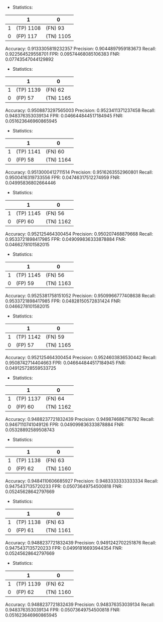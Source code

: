 * Statistics: 

|          |    1     |    0     |
|----------|----------|----------|
|    1     |(TP) 1108 | (FN) 93  |
|    0     | (FP) 117 |(TN) 1105 |
Accuracy: 0.9133305819232357
Precision: 0.9044897959183673
Recall: 0.922564529558701
FPR: 0.09574468085106383
FNR: 0.07743547044129892
* Statistics: 

|          |    1     |    0     |
|----------|----------|----------|
|    1     |(TP) 1139 | (FN) 62  |
|    0     | (FP) 57  |(TN) 1165 |
Accuracy: 0.9508873297565003
Precision: 0.9523411371237458
Recall: 0.948376353039134
FPR: 0.046644844517184945
FNR: 0.051623646960865945
* Statistics: 

|          |    1     |    0     |
|----------|----------|----------|
|    1     |(TP) 1141 | (FN) 60  |
|    0     | (FP) 58  |(TN) 1164 |
Accuracy: 0.9513000412711514
Precision: 0.9516263552960801
Recall: 0.9500416319733556
FPR: 0.04746317512274959
FNR: 0.04995836802664446
* Statistics: 

|          |    1     |    0     |
|----------|----------|----------|
|    1     |(TP) 1145 | (FN) 56  |
|    0     | (FP) 60  |(TN) 1162 |
Accuracy: 0.952125464300454
Precision: 0.950207468879668
Recall: 0.9533721898417985
FPR: 0.049099836333878884
FNR: 0.0466278101582015
* Statistics: 

|          |    1     |    0     |
|----------|----------|----------|
|    1     |(TP) 1145 | (FN) 56  |
|    0     | (FP) 59  |(TN) 1163 |
Accuracy: 0.9525381758151052
Precision: 0.9509966777408638
Recall: 0.9533721898417985
FPR: 0.04828150572831424
FNR: 0.0466278101582015
* Statistics: 

|          |    1     |    0     |
|----------|----------|----------|
|    1     |(TP) 1142 | (FN) 59  |
|    0     | (FP) 57  |(TN) 1165 |
Accuracy: 0.952125464300454
Precision: 0.9524603836530442
Recall: 0.9508742714404663
FPR: 0.046644844517184945
FNR: 0.049125728559533725
* Statistics: 

|          |    1     |    0     |
|----------|----------|----------|
|    1     |(TP) 1137 | (FN) 64  |
|    0     | (FP) 60  |(TN) 1162 |
Accuracy: 0.9488237721832439
Precision: 0.949874686716792
Recall: 0.9467110741049126
FPR: 0.049099836333878884
FNR: 0.05328892589508743
* Statistics: 

|          |    1     |    0     |
|----------|----------|----------|
|    1     |(TP) 1138 | (FN) 63  |
|    0     | (FP) 62  |(TN) 1160 |
Accuracy: 0.9484110606685927
Precision: 0.9483333333333334
Recall: 0.9475437135720233
FPR: 0.05073649754500818
FNR: 0.05245628642797669
* Statistics: 

|          |    1     |    0     |
|----------|----------|----------|
|    1     |(TP) 1138 | (FN) 63  |
|    0     | (FP) 61  |(TN) 1161 |
Accuracy: 0.9488237721832439
Precision: 0.9491242702251876
Recall: 0.9475437135720233
FPR: 0.04991816693944354
FNR: 0.05245628642797669
* Statistics: 

|          |    1     |    0     |
|----------|----------|----------|
|    1     |(TP) 1139 | (FN) 62  |
|    0     | (FP) 62  |(TN) 1160 |
Accuracy: 0.9488237721832439
Precision: 0.948376353039134
Recall: 0.948376353039134
FPR: 0.05073649754500818
FNR: 0.051623646960865945